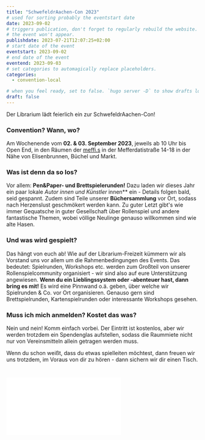 ```yaml
---
title: "SchwefeldrAachen-Con 2023"
# used for sorting probably the eventstart date
date: 2023-09-02
# triggers publication, don't forget to regularly rebuild the website. Must be set if `date` is in the future or else 
# the event won't appear.
publishdate: 2023-07-21T12:07:25+02:00
# start date of the event
eventstart: 2023-09-02
# end date of the event
eventend: 2023-09-03
# set categories to automagically replace placeholders.
categories:
  - convention-local

# when you feel ready, set to false. `hugo server -D` to show drafts locally.
draft: false
---
```

Der Librarium lädt feierlich ein zur SchwefeldrAachen-Con! 

### Convention? Wann, wo?
Am Wochenende vom **02. & 03. September 2023**, jeweils ab 10 Uhr bis Open End, in den Räumen der [meffi.s](https://www.meffis.org/die-4-raumeinheiten/) in der Mefferdatistraße 14-18 in der Nähe von Elisenbrunnen, Büchel und Markt.

### Was ist denn da so los?
Vor allem: **Pen&Paper- und Brettspielerunden!**  Dazu laden wir dieses Jahr ein paar lokale **Autor* innen und Künstler* innen** ein - Details folgen bald, seid gespannt. Zudem sind Teile unserer **Büchersammlung** vor Ort, sodass nach Herzenslust geschmökert werden kann. Zu guter Letzt gibt's wie immer Gequatsche in guter Gesellschaft über Rollenspiel und andere fantastische Themen, wobei völlige Neulinge genauso willkommen sind wie alte Hasen.

### Und was wird gespielt?
Das hängt von euch ab! Wie auf der Librarium-Freizeit kümmern wir als Vorstand uns vor allem um die Rahmenbedingungen des Events. Das bedeutet: Spielrunden, Workshops etc. werden zum Großteil von unserer Rollenspielcommunity organisiert - 
wir sind also auf eure Unterstützung angewiesen. **Wenn du ein Lieblingssystem oder -abenteuer hast, dann bring es mit!** Es wird eine Pinnwand o.ä. geben, über welche wir Spielrunden & Co. vor Ort organisieren. Genauso gern sind 
Brettspielrunden, Kartenspielrunden oder interessante Workshops gesehen. 

### Muss ich mich anmelden? Kostet das was?
Nein und nein! Komm einfach vorbei. Der Eintritt ist kostenlos, aber wir werden trotzdem ein Spendenglas aufstellen, sodass die Raummiete nicht nur von Vereinsmitteln allein getragen werden muss.

Wenn du schon weißt, dass du etwas spielleiten möchtest, dann freuen wir uns trotzdem, im Voraus von dir zu hören - dann sichern wir dir einen Tisch.

# ![Flyer zur Schwefeldraachen-Con 2024](/img/Schwefeldraachen2024-Flyer.pdf)


